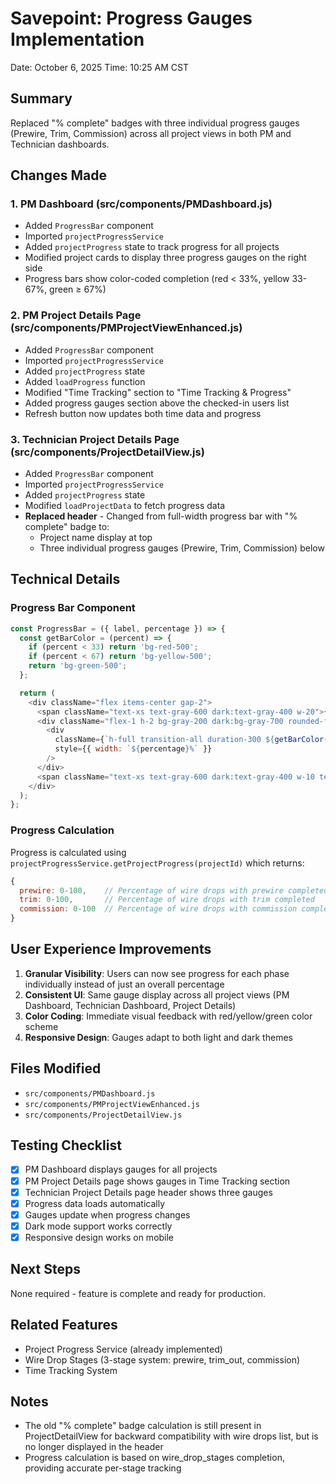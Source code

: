 # Savepoint: Progress Gauges Implementation
Date: October 6, 2025
Time: 10:25 AM CST

## Summary
Replaced "% complete" badges with three individual progress gauges (Prewire, Trim, Commission) across all project views in both PM and Technician dashboards.

## Changes Made

### 1. PM Dashboard (src/components/PMDashboard.js)
- Added `ProgressBar` component
- Imported `projectProgressService`
- Added `projectProgress` state to track progress for all projects
- Modified project cards to display three progress gauges on the right side
- Progress bars show color-coded completion (red < 33%, yellow 33-67%, green ≥ 67%)

### 2. PM Project Details Page (src/components/PMProjectViewEnhanced.js)
- Added `ProgressBar` component
- Imported `projectProgressService`
- Added `projectProgress` state
- Added `loadProgress` function
- Modified "Time Tracking" section to "Time Tracking & Progress"
- Added progress gauges section above the checked-in users list
- Refresh button now updates both time data and progress

### 3. Technician Project Details Page (src/components/ProjectDetailView.js)
- Added `ProgressBar` component
- Imported `projectProgressService`
- Added `projectProgress` state
- Modified `loadProjectData` to fetch progress data
- **Replaced header** - Changed from full-width progress bar with "% complete" badge to:
  - Project name display at top
  - Three individual progress gauges (Prewire, Trim, Commission) below

## Technical Details

### Progress Bar Component
```javascript
const ProgressBar = ({ label, percentage }) => {
  const getBarColor = (percent) => {
    if (percent < 33) return 'bg-red-500';
    if (percent < 67) return 'bg-yellow-500';
    return 'bg-green-500';
  };

  return (
    <div className="flex items-center gap-2">
      <span className="text-xs text-gray-600 dark:text-gray-400 w-20">{label}</span>
      <div className="flex-1 h-2 bg-gray-200 dark:bg-gray-700 rounded-full overflow-hidden">
        <div 
          className={`h-full transition-all duration-300 ${getBarColor(percentage)}`}
          style={{ width: `${percentage}%` }}
        />
      </div>
      <span className="text-xs text-gray-600 dark:text-gray-400 w-10 text-right">{percentage}%</span>
    </div>
  );
};
```

### Progress Calculation
Progress is calculated using `projectProgressService.getProjectProgress(projectId)` which returns:
```javascript
{
  prewire: 0-100,    // Percentage of wire drops with prewire completed
  trim: 0-100,       // Percentage of wire drops with trim completed
  commission: 0-100  // Percentage of wire drops with commission completed
}
```

## User Experience Improvements

1. **Granular Visibility**: Users can now see progress for each phase individually instead of just an overall percentage
2. **Consistent UI**: Same gauge display across all project views (PM Dashboard, Technician Dashboard, Project Details)
3. **Color Coding**: Immediate visual feedback with red/yellow/green color scheme
4. **Responsive Design**: Gauges adapt to both light and dark themes

## Files Modified
- `src/components/PMDashboard.js`
- `src/components/PMProjectViewEnhanced.js`
- `src/components/ProjectDetailView.js`

## Testing Checklist
- [x] PM Dashboard displays gauges for all projects
- [x] PM Project Details page shows gauges in Time Tracking section
- [x] Technician Project Details page header shows three gauges
- [x] Progress data loads automatically
- [x] Gauges update when progress changes
- [x] Dark mode support works correctly
- [x] Responsive design works on mobile

## Next Steps
None required - feature is complete and ready for production.

## Related Features
- Project Progress Service (already implemented)
- Wire Drop Stages (3-stage system: prewire, trim_out, commission)
- Time Tracking System

## Notes
- The old "% complete" badge calculation is still present in ProjectDetailView for backward compatibility with wire drops list, but is no longer displayed in the header
- Progress calculation is based on wire_drop_stages completion, providing accurate per-stage tracking
